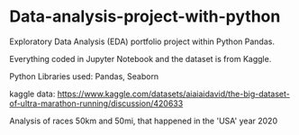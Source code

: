# Data-analysis-project-with-python
Exploratory Data Analysis (EDA) portfolio project within Python Pandas.

Everything coded in Jupyter Notebook and the dataset is from Kaggle.

Python Libraries used: Pandas, Seaborn

kaggle data: https://www.kaggle.com/datasets/aiaiaidavid/the-big-dataset-of-ultra-marathon-running/discussion/420633

Analysis of races 50km and 50mi, that happened in the 'USA' year 2020

